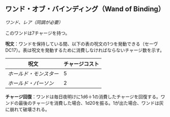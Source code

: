 ## ワンド・オブ・バインディング（Wand of Binding）
*ワンド、レア（同調が必要）*

このワンドは7チャージを持つ。

**呪文**：ワンドを保持している間、以下の表の呪文の1つを発動できる（セーヴDC17）。表は呪文を発動するために消費しなければならないチャージ数を示す。

| 呪文 | チャージコスト |
|------|---------------|
| *ホールド・モンスター* | 5 |
| *ホールド・パーソン* | 2 |

**チャージ回復**：ワンドは毎日夜明けに1d6＋1の消費したチャージを回復する。ワンドの最後のチャージを消費した場合、1d20を振る。1が出た場合、ワンドは灰に崩れて破壊される。